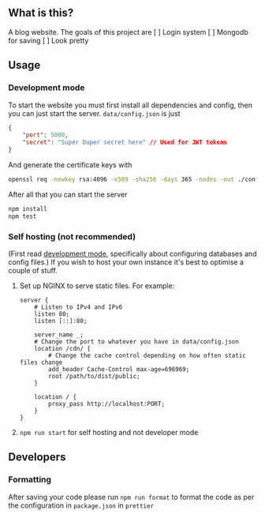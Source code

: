 ## What is this?

A blog website. The goals of this project are
[ ] Login system
[ ] Mongodb for saving
[ ] Look pretty

## Usage

### Development mode

To start the website you must first install all dependencies and config, then you can just start the server.
`data/config.json` is just

```json
{
	"port": 5000,
	"secret": "Super Duper secret here" // Used for JWT tokens
}
```

And generate the certificate keys with

```sh
openssl req -newkey rsa:4096 -x509 -sha256 -days 365 -nodes -out ./confs/server.cert -keyout ./confs/server.key
```

After all that you can start the server

```sh
npm install
npm test
```

### Self hosting (not recommended)

(First read [development mode](#development-mode), specifically about configuring databases and config files.)
If you wish to host your own instance it's best to optimise a couple of stuff.

1. Set up NGINX to serve static files. For example:

    ```nginx
    server {
    	# Listen to IPv4 and IPv6
    	listen 80;
    	listen [::]:80;

    	server_name _;
    	# Change the port to whatever you have in data/config.json
    	location /cdn/ {
    		# Change the cache control depending on how often static files change
    		add_header Cache-Control max-age=696969;
    		root /path/to/dist/public;
    	}

    	location / {
    		proxy_pass http://localhost:PORT;
    	}
    }
    ```

2. `npm run start` for self hosting and not developer mode

## Developers

### Formatting

After saving your code please run `npm run format` to format the code as per the configuration in `package.json` in `prettier`

